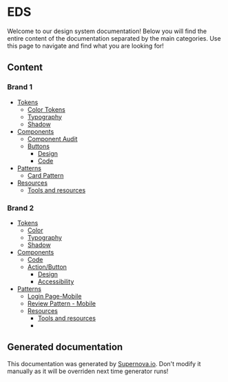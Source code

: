 # EDS

Welcome to our design system documentation! Below you will find the entire content of the documentation separated by the main categories. Use this page to navigate and find what you are looking for!

## Content
 
### Brand 1
- [Tokens](./brand-1/tokens/color-tokens.md)
  - [Color Tokens](./brand-1/tokens/color-tokens.md)
  - [Typography](./brand-1/tokens/typography.md)
  - [Shadow](./brand-1/tokens/shadow.md)
- [Components](./brand-1/components/component-audit.md)
  - [Component Audit](./brand-1/components/component-audit.md)
  - [Buttons](./brand-1/components/buttons/design.md)
    - [Design](./brand-1/components/buttons/design.md)
    - [Code](./brand-1/components/buttons/code.md)
- [Patterns](./brand-1/patterns/card-pattern.md)
  - [Card Pattern](./brand-1/patterns/card-pattern.md)
- [Resources](./brand-1/resources/tools-and-resources.md)
  - [Tools and resources](./brand-1/resources/tools-and-resources.md)
 
### Brand 2
- [Tokens](./brand-2/tokens/color.md)
  - [Color](./brand-2/tokens/color.md)
  - [Typography](./brand-2/tokens/typography.md)
  - [Shadow](./brand-2/tokens/shadow.md)
- [Components](./brand-2/components/action-button/design.md)
  - [Code](./brand-2/components/code.md)
  - [Action/Button ](./brand-2/components/action-button/design.md)
    - [Design](./brand-2/components/action-button/design.md)
    - [Accessibility](./brand-2/components/action-button/accessibility.md)
- [Patterns](./brand-2/patterns/login-page-mobile.md)
  - [Login Page-Mobile](./brand-2/patterns/login-page-mobile.md)
  - [Review Pattern - Mobile](./brand-2/patterns/review-pattern-mobile.md)
  - [Resources](./brand-2/patterns/resources/tools-and-resources.md)
    - [Tools and resources](./brand-2/patterns/resources/tools-and-resources.md)
    - [](./brand-2/patterns/resources/item.md)

## Generated documentation

This documentation was generated by [Supernova.io](https://supernova.io). Don't modify it manually as it will be overriden next time generator runs!